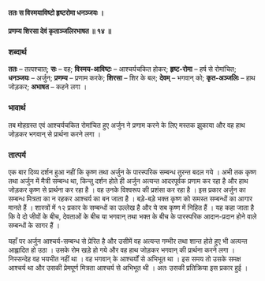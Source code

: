 #### ततः स विस्मयाविष्टो हृष्टरोमा धनञ्जयः ।
#### प्रणम्य शिरसा देवं कृताञ्जलिरभाषत ॥ १४ ॥

### शब्दार्थ

**ततः** – तत्पश्चात्; **सः** – वह; **विस्मय-आविष्टः** – आश्चर्यचकित होकर; **हृष्ट-रोमा** – हर्ष से रोमांचित; **धनञ्जयः** – अर्जुन; **प्रणम्य** – प्रणाम करके; **शिरसा** – शिर के बल; **देवम्** – भगवान् को; **कृत-अञ्जलिः** – हाथ जोड़कर; **अभाषत** – कहने लगा ।

### भावार्थ

तब मोहग्रस्त एवं आश्चर्यचकित रोमांचित हुए अर्जुन ने प्रणाम करने के लिए मस्तक झुकाया और वह हाथ जोड़कर भगवान् से प्रार्थना करने लगा ।

### तात्पर्य

एक बार दिव्य दर्शन हुआ नहीं कि कृष्ण तथा अर्जुन के पारस्परिक सम्बन्ध तुरन्त बदल गये । अभी तक कृष्ण तथा अर्जुन में मैत्री सम्बन्ध था, किन्तु दर्शन होते ही अर्जुन अत्यन्त आदरपूर्वक प्रणाम कर रहा है और हाथ जोड़कर कृष्ण से प्रार्थना कर रहा है । वह उनके विश्वरूप की प्रशंसा कर रहा है । इस प्रकार अर्जुन का सम्बन्ध मित्रता का न रहकर आश्चर्य का बन जाता है । बड़े-बड़े भक्त कृष्ण को समस्त सम्बन्धों का आगार मानते हैं । शास्त्रों में १२ प्रकार के सम्बन्धों का उल्लेख है और ये सब कृष्ण में निहित हैं । यह कहा जाता है कि वे दो जीवों के बीच, देवताओं के बीच या भगवान् तथा भक्त के बीच के पारस्परिक आदान-प्रदान होने वाले सम्बन्धों के सागर हैं ।

यहाँ पर अर्जुन आश्चर्य-सम्बन्ध से प्रेरित है और उसीमें वह अत्यन्त गम्भीर तथा शान्त होते हुए भी अत्यन्त आह्लादित हो उठा । उसके रोम खड़े हो गये और वह हाथ जोड़कर भगवान् की प्रार्थना करने लगा । निस्सन्देह वह भयभीत नहीं था । वह भगवान् के आश्चर्यों से अभिभूत था । इस समय तो उसके समक्ष आश्चर्य था और उसकी प्रेमपूर्ण मित्रता आश्चर्य से अभिभूत थी । अतः उसकी प्रतिक्रिया इस प्रकार हुई ।